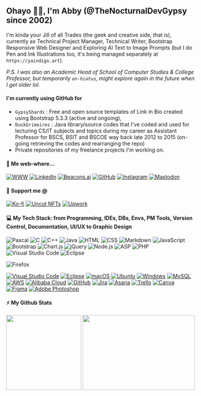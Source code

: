 ## Ohayo 👋🏼, I'm Abby (@TheNocturnalDevGypsy since 2002)

<!-- <img align="right" alt="coding.gif" style="border-radius:20px;margin-left:10px;" src="https://user-images.githubusercontent.com/74038190/212750996-938b257b-266c-45a7-9af7-655341c0f58b.gif" width="380" /> -->

I'm kinda your Jill of all Trades (the geek and creative side, that is), currently as Technical Project Manager, Technical Writer, Bootstrap Responsive Web Designer and Exploring AI Text to Image Prompts (but I do Pen and Ink Illustrations too, it's being managed separately at `https://yaindigo.art`).  

_P.S. I was also an Academic Head of School of Computer Studies & College Professor, but temporarily `on-hiatus`, might explore again in the future when I get older lol._

#### I'm currently using GitHub for
- `GypsyShards` : Free and open source templates of Link in Bio created using Bootstrap 5.3.3 (active and ongoing),
- `DuskGrimoires` : Java library/source codes that I've coded and used for lecturing CS/IT subjects and topics during my career as Assistant Professor for BSCS, BSIT and BSCOE way back late 2012 to 2015 (on-going retrieving the codes and rearranging the repo)
- Private repositories of my freelance projects I'm working on.

#### 👾 Me web-where...
[![WWW](https://img.shields.io/badge/WWW-thenocturnaldevgypsy.io-00416a?logo=link&logoColor=white&labelColor=00416a&color=white)](http://www.thenocturnaldevgypsy.io)
[![LinkedIn](https://img.shields.io/badge/LinkedIn-/in/abegail--torrendon/-4A4A4A?logo=linkedin&logoColor=white&labelColor=0A66C2&color=white)](https://www.linkedin.com/in/abegail-torrendon/)
[![Beacons.ai](https://img.shields.io/badge/Beacons.ai-/thenocturnaldevgypsy-FF6F61?logo=beacon&logoColor=white&labelColor=FF6F61&color=white)](https://beacons.ai/thenocturnaldevgypsy)
[![GitHub](https://img.shields.io/badge/GitHub-/thenocturnaldevgypsy-181717?logo=github&logoColor=white&labelColor=181717&color=white)](https://github.com/thenocturnaldevgypsy)
[![Instagram](https://img.shields.io/badge/Instagram-/nocturnal.indigo-4A4A4A?logo=instagram&logoColor=white&labelColor=E1306C&color=white)](https://www.instagram.com/nocturnal.indigo/)
[![Mastodon](https://img.shields.io/badge/Mastodon-/@TheNocturnalDevGypsy-4A4A4A?logo=mastodon&logoColor=white&labelColor=4A4A4A&color=white)](https://mastodon.social/@TheNocturnalDevGypsy)

#### 💙 Support me @
[![Ko-fi](https://img.shields.io/badge/Ko--fi-/thenocturnaldevgypsy-4A4A4A?logo=kofi&logoColor=white&labelColor=FF5E5B&color=white)](https://ko-fi.com/thenocturnaldevgypsy)
[![Uncut NFTs](https://img.shields.io/badge/Uncut%20NFTs-/user/4296077072-FBDF6F?logo=uncut&logoColor=white&labelColor=FBDF6F&color=white)](https://uncut.network/user/4296077072)
[![Upwork](https://img.shields.io/badge/Upwork-/freelancers/~0135fa830786a3f536-4A8F3D?logo=upwork&logoColor=white&labelColor=4A8F3D&color=white)](https://www.upwork.com/freelancers/~0135fa830786a3f536?s=1484275220996608000)

#### 💻 My Tech Stack: from Programming, IDEs, DBs, Envs, PM Tools, Version Control, Documentation, UI/UX to Graphic Design
![Pascal](https://img.shields.io/badge/Pascal-++-%232C2C2C?logo=pascal&logoColor=white&labelColor=%232C2C2C&color=white)
![C](https://img.shields.io/badge/C-++-%2300599C?logo=c&logoColor=white&labelColor=%2300599C&color=white)
![C++](https://img.shields.io/badge/C++-++-%2300599C?logo=cplusplus&logoColor=white&labelColor=%2300599C&color=white)
![Java](https://img.shields.io/badge/Java-++-007396?logo=openjdk&logoColor=white&labelColor=007396&color=white)
![HTML](https://img.shields.io/badge/HTML-+++-%23E34F26?logo=html5&logoColor=white&labelColor=%23E34F26&color=white)
![CSS](https://img.shields.io/badge/CSS-+++-%231572B6?logo=css3&logoColor=white&labelColor=%231572B6&color=white)
![Markdown](https://img.shields.io/badge/Markdown-++-%23000000?logo=markdown&logoColor=white&labelColor=%23000000&color=white)
![JavaScript](https://img.shields.io/badge/JavaScript-++-%230FBD1F?logo=javascript&logoColor=white&labelColor=%230FBD1F&color=white)
![Bootstrap](https://img.shields.io/badge/Bootstrap-++-%234F5B93?logo=bootstrap&logoColor=white&labelColor=%234F5B93&color=white)
![Chart.js](https://img.shields.io/badge/Chart.js-++-%233D3D3D?logo=chartdotjs&logoColor=white&labelColor=%233D3D3D&color=white)
![jQuery](https://img.shields.io/badge/jQuery-++-%230E76A8?logo=jquery&logoColor=white&labelColor=%230E76A8&color=white)
![Node.js](https://img.shields.io/badge/Node.js-++-%234F8C2F?logo=node.js&logoColor=white&labelColor=%234F8C2F&color=white)
![ASP](https://img.shields.io/badge/ASP-++-%233E7BB6?logo=classic-asp&logoColor=white&labelColor=%233E7BB6&color=white)
![PHP](https://img.shields.io/badge/PHP-++-%23777777?logo=php&logoColor=white&labelColor=%23777BB4&color=white)
![Visual Studio Code](https://img.shields.io/badge/Visual%20Studio%20Code-++-%230A66C2?logo=vscode&logoColor=white&labelColor=%230A66C2&color=white)
![Eclipse](https://img.shields.io/badge/Eclipse-++-%232D2D2D?logo=eclipse&logoColor=white&labelColor=%232D2D2D&color=white)

![Firefox](https://img.shields.io/badge/Firefox-++-%23FF7139?logo=firefox&logoColor=white&labelColor=%23FF7139&color=white)



[![Visual Studio Code](https://custom-icon-badges.demolab.com/badge/Visual%20Studio%20Code-0078d7.svg?logo=vsc&logoColor=white)](#)
[![Eclipse](https://img.shields.io/badge/Eclipse-FE7A16.svg?logo=Eclipse&logoColor=white)](#)
[![macOS](https://img.shields.io/badge/macOS-000000?logo=apple&logoColor=F0F0F0)](#)
[![Ubuntu](https://img.shields.io/badge/Ubuntu-E95420?logo=ubuntu&logoColor=white)](#)
[![Windows](https://custom-icon-badges.demolab.com/badge/Windows-0078D6?logo=windows11&logoColor=white)](#)
[![MySQL](https://img.shields.io/badge/MySQL-4479A1?logo=mysql&logoColor=fff)](#)
[![AWS](https://img.shields.io/badge/AWS-%23FF9900.svg?logo=amazon-web-services&logoColor=white)](#)
[![Alibaba Cloud](https://img.shields.io/badge/AlibabaCloud-%23FF6701.svg?logo=alibabacloud&logoColor=white)](#)
[![GitHub](https://img.shields.io/badge/GitHub-%23121011.svg?logo=github&logoColor=white)](#)
[![Jira](https://img.shields.io/badge/Jira-0052CC?logo=jira&logoColor=fff)](#)
[![Asana](https://img.shields.io/badge/Asana-F06A6A?logo=asana&logoColor=fff)](#)
[![Trello](https://img.shields.io/badge/Trello-0052CC?logo=trello&logoColor=fff)](#)
[![Canva](https://img.shields.io/badge/Canva-%2300C4CC.svg?&logo=Canva&logoColor=white)](#)
[![Figma](https://img.shields.io/badge/Figma-F24E1E?logo=figma&logoColor=white)](#)
[![Adobe Photoshop](https://img.shields.io/badge/Adobe%20Photoshop-31A8FF?logo=Adobe%20Photoshop&logoColor=black)](#)
<!-- 
#### 💻 Programming, Web Design and Development, IDEs, Databases and Environment
<p>
  <img src="https://www.cdnlogo.com/logos/f/80/fontawesome.svg" alt="fontawesome" width="23" height="23" />
  <img src="https://avatars.githubusercontent.com/u/90905687?s=200&v=4" alt="lineicons" width="23" height="23" />
  <img src="https://uxwing.com/wp-content/themes/uxwing/download/file-and-folder-type/file-asp-color-red-icon.svg" alt="classic asp" width="23" height="23" />
  <img src="https://cdn.jsdelivr.net/gh/devicons/devicon@latest/icons/dreamweaver/dreamweaver-original.svg" alt="dreamweaver" width="23" height="23" />
  <img src="https://cdn.jsdelivr.net/gh/devicons/devicon@latest/icons/microsoftsqlserver/microsoftsqlserver-plain.svg" alt="sqlserver" width="23" height="23" />
  <img src="https://cdn.jsdelivr.net/gh/devicons/devicon@latest/icons/apache/apache-original.svg" alt="apache" width="23" height="23" />
  <img src="https://www.cdnlogo.com/logos/w/40/windows-server-2.svg" alt="windows server" width="23" height="23" />
</p> 

#### Project Management, Version Tracking/Control, Technical Documentation, UI/UX and Graphic Design
<p>
  <img src="https://www.cdnlogo.com/logos/m/48/microsoft-project-2019-present.svg" alt="microsoft project" width="23" height="23" />
  <img src="https://www.cdnlogo.com/logos/m/38/microsoft-visio.svg" alt="microsoft visio" width="23" height="23" />
  <img src="https://cdn.jsdelivr.net/gh/devicons/devicon@latest/icons/confluence/confluence-original.svg" alt="confluence" width="23" height="23" />
  <img src="https://www.cdnlogo.com/logos/m/94/microsoft-sharepoint.svg" alt="sharepoint" width="23" height="23" />
  <img src="https://cdn.jsdelivr.net/gh/devicons/devicon@latest/icons/notion/notion-original.svg" alt="notion" width="23" height="23" />
  <img src="https://www.cdnlogo.com/logos/w/93/wikia.svg" alt="wikia" width="23" height="23" />
</p> -->

#### ⚡ My Github Stats
<img height=200 align="center" src="https://github-readme-stats.vercel.app/api?username=thenocturnaldevgypsy&rank_icon=github&show_icons=true&theme=transparent&hide_border=true&include_all_commits=true" /> <img height=200 width=300 align="center" src="https://github-readme-stats.vercel.app/api/top-langs/?username=thenocturnaldevgypsy&layout=compact&theme=transparent&hide_border=true&langs_count=20" />

<!---
| ![TheNocturnalDevGypsy's GitHub stats](https://github-readme-stats.vercel.app/api?username=thenocturnaldevgypsy&rank_icon=github&show_icons=true&theme=transparent&hide_border=true&include_all_commits=true) | ![Top Langs](https://github-readme-stats.vercel.app/api/top-langs/?username=thenocturnaldevgypsy&layout=compact&theme=transparent&hide_border=true&langs_count=20) |
| ------------- | ------------- |

thenocturnaldevgypsy/thenocturnaldevgypsy is a ✨ special ✨ repository because its `README.md` (this file) appears on your GitHub profile.
You can click the Preview link to take a look at your changes.
--->